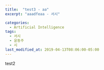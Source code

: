 ```yaml
---
title:  "test3 - aa"
excerpt: "aaadfeaa - 서시"

categories:
  - Artificial Intelligence
tags:
  - 서시
  - 윤동주
  - 시
last_modified_at: 2019-04-13T08:06:00-05:00
---
```


test2